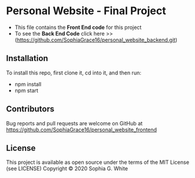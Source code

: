 # Personal Website - Final Project
* This file contains the <b>Front End code</b> for this project
* To see the <b>Back End Code</b> click here >> (https://github.com/SophiaGrace16/personal_website_backend.git)

## Installation

To install this repo, first clone it, cd into it, and then run:

* npm install
* npm start

## Contributors

Bug reports and pull requests are welcome on GitHub at https://github.com/SophiaGrace16/personal_website_frontend

## License

This project is available as open source under the terms of the MIT License (see LICENSE) Copyright © 2020 Sophia G. White